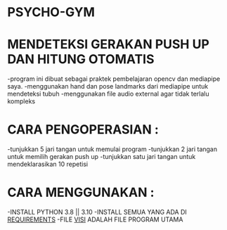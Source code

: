 # PSYCHO-GYM
# MENDETEKSI GERAKAN PUSH UP DAN HITUNG OTOMATIS
-program ini dibuat sebagai praktek pembelajaran opencv dan mediapipe saya.
-menggunakan hand dan pose landmarks dari mediapipe untuk mendeteksi tubuh
-menggunakan file audio external agar tidak terlalu kompleks

# CARA PENGOPERASIAN :
-tunjukkan 5 jari tangan untuk memulai program 
-tunjukkan 2 jari tangan untuk memilih gerakan push up
-tunjukkan satu jari tangan untuk mendeklarasikan 10 repetisi

# CARA MENGGUNAKAN :
-INSTALL PYTHON 3.8 || 3.10
-INSTALL SEMUA YANG ADA DI [REQUIREMENTS](requirements.txt)
-FILE [VISI](visi.py) ADALAH FILE PROGRAM UTAMA 

